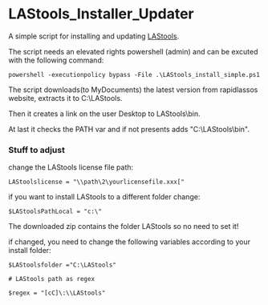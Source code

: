 # LAStools_Installer_Updater

A simple script for installing and updating [LAStools](https://rapidlasso.com/).

The script needs an elevated rights powershell (admin) and can be excuted with the following command:

`powershell -executionpolicy bypass -File .\LAStools_install_simple.ps1`

The script downloads(to MyDocuments) the latest version from rapidlassos website, extracts it to C:\LAStools.

Then it creates a link on the user Desktop to LAStools\bin.

At last it checks the PATH var and if not presents adds "C:\LAStools\bin".

### Stuff to adjust
change the LAStools license file path:

`LAStoolslicense = "\\path\2\yourlicensefile.xxx["`

if you want to install LAStools to a different folder change:

`$LAStoolsPathLocal = "c:\"`

The downloaded zip contains the folder LAStools so no need to set it!

if changed, you need to change the following variables according to your install folder:

`$LAStoolsfolder ="C:\LAStools"`

`# LAStools path as regex`

`$regex = "[cC]\:\\LAStools"`


